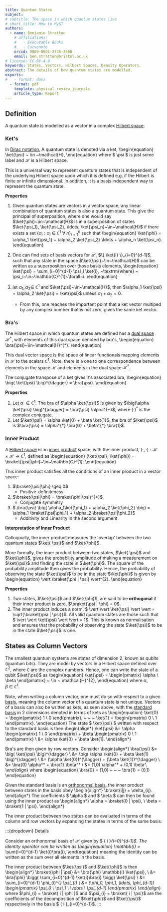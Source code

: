 ```yaml
---
title: Quantum States
subject: 
# subtitle: The space in which quantum states live
# short_title: How to MyST
authors:
  - name: Benjamin Stratton
    # affiliations:
    #   - Executable Books
    #   - Curvenote
    orcid: 0009-0001-2746-3668
    email: ben.stratton@bristol.ac.uk
# license: CC-BY-4.0
keywords: States, Vectors, Hilbert Spaces, Density Operators.  
abstract: The details of how quantum states are modelled.    
exports:
#   - format: docx
  - format: pdf
    template: physical_review_journals
    article_type: Report
---
```


## Definition 

A quantum state is modelled as a vector in a complex [Hilbert space](#hilbert_space_target). 

### Ket's

In [Dirac notation](https://en.wikipedia.org/wiki/Bra%E2%80%93ket_notation), A quantum state is denoted via a ket,
\begin{equation}
\ket{\psi} ~ \in ~\mathcal{H},
\end{equation}
where $ \psi $ is just some label and $\mathcal{H}$ is a Hilbert space. 

This is a universal way to represent quantum states that is independent of the underlying Hilbert space upon which it is defined e.g. if the Hilbert is finite or infinite dimensional. In addition, it is a basis independent way to represent the quantum state. 

**Properties**
1. Given quantum states are vectors in a vector space, any linear combination of 
quantum states is also a quantum state. This give the principal of superposition, where one would say $\ket{\phi}~\in~\mathcal{H}$ is in a superposition of states $\ket{\psi_1}, \ket{\psi_2}, \ldots, \ket{\psi_n}~\in~\mathcal{H}$ if there exists a set $\{\alpha_i: \alpha_{i}~\in~\mathbb{C}^1~\forall~n \}_{i=1}^{n}$ such that
\begin{equation}
\ket{\phi} = \alpha_1 \ket{\psi_1} + \alpha_2 \ket{\psi_2} \ldots + \alpha_n \ket{\psi_n}.
\end{equation}

2. One can find sets of basis vectors for $\mathcal{H}$, $\{ \ket{i} \}_{i=0}^{d-1}$, such that any state in the space $\ket{\psi}~\in~\mathcal{H}$ can be written as a superposition over those basis elements,
\begin{equation}
\ket{\psi} = \sum_{i=0}^{d-1} \psi_i \ket{i}, ~\textrm{where} ~ \psi_i~\in~\mathbb{C}^{1}~\forall~i.
\end{equation}

3.  let $\alpha_1, \alpha_2 \in~\mathbb{C}^{1}$ and $\ket{\psi}~\in~\mathcal{H}$, then $\alpha_1 \ket{\psi} + \alpha_2 \ket{\psi} = \ket{\psi}$ unless $\alpha_1 + \alpha_2 = 0$. 
    - From this, one reaches the important point that a ket vector multiped by any complex number that is not zero, gives the same ket vector. 

### Bra's

The Hilbert space in which quantum states are defined has a [dual space](#dual_vector_spaces_target) $\mathcal{H}^{*}$, with elements of this dual space denoted by bra's,
\begin{equation}
\bra{\psi}~\in~\mathcal{H}^{*}.
\end{equation}

This dual vector space is the space of linear functionals mapping elements in $\mathcal{H}$ to the scalars $\mathbb{C}^{1}$. Note, there is a one to one correspondence between elements in the space $\mathcal{H}$ and elements in the dual space $\mathcal{H}^{*}$. 

The conjugate transpose of a ket gives it's associated bra,
\begin{equation}
\big( \ket{\psi} \big)^{\dagger} = \bra{\psi}.
\end{equation}

**Properties**
1. Let $\alpha~\in\mathbb{C}^{1}$. The bra of $\alpha \ket{\psi}$ is given by $\big(\alpha \ket{\psi} \big)^{\dagger} = \bra{\psi} \alpha^{*}$, where $(\cdot)^{*}$ is the complex conjugate. 
2. Let $\ket{\psi} = \alpha \ket{0} + \beta \ket{1}$, the bra of $\ket{\psi}$ is $\bra{\psi} = \alpha^{*} \bra{0} + \beta^{*} \bra{1}$. 

### Inner Product

A [Hilbert space](#hilbert_space_target) is an [inner product](#inner_product_target_definition_inner_product_space) space, with the inner product, $(\cdot, \cdot): \mathcal{H} \times \mathcal{H} \rightarrow \mathbb{C}^{1}$, defined as 
\begin{equation}
(\ket{\psi}, \ket{\phi}) = \braket{\psi|\phi}~\in~\mathbb{C}^{1}.
\end{equation}

This inner product satisfies all the conditions of an inner product in a vector space:
1. $\braket{\psi|\phi} \geq 0$
    - Positive-definiteness
2. $\braket{\psi|\phi} = \braket{\phi|\psi}^{*}$
    - Conjugate symmetry
3. $ \bra{\psi} \big( \alpha_1\ket{\phi_1} + \alpha_2 \ket{\phi_2} \big)  = \alpha_1 \braket{\psi|\phi_1} + \alpha_2 \braket{\psi|\phi_2}$ 
    - Additivity and Linearity in the second argument

**Interpretation of Inner Product** 

Colloquially, the inner product measures the 'overlap' between the two quantum states $\ket{ \psi}$ and $\ket{\phi}$. 

More formally, the inner product between two states, $\ket{ \psi}$ and $\ket{\phi}$, gives the probability amplitude of making a measurement on $\ket{\psi}$ and finding the state in $\ket{\phi}$. The square of the probability amplitude then gives the probability. Hence, the probability of observing the state $\ket{\psi}$ to be in the state $\ket{\phi}$ is given by 
\begin{equation}
\vert \braket{\phi | \psi} \vert^{2}. 
\end{equation}

**Properties**
1. Two states, $\ket{\psi}$ and $\ket{\phi}$, are said to be **orthogonal** if their inner product is zero, $\braket{\psi | \phi} = 0$. 
2. The inner product induces a norm, $ \vert \vert \ket{\psi} \vert \vert = \sqrt{\braket{\psi | \psi}}$. All valid quantum states are those such that $ \vert \vert \ket{\psi} \vert \vert = 1$. This is known as normalisation and ensures that the probability of observing the state $\ket{\psi}$ to be in the state $\ket{\psi}$ is one.


## States as Column Vectors 

The smallest quantum systems are states of dimension $2$, known as qubits (quantum bits). They are model by vectors in a Hilbert space defined over $\mathbb{C}^{2}$, where $\mathbb{C}$ are the complex numbers. Hence, one can write the state of a qubit $\ket{\psi}$ as 
\begin{equation}
\ket{\psi} = \begin{pmatrix} \alpha \\ \beta \end{pmatrix} ~ \in ~ \mathcal{H}^{2},
\end{equation}
where $\alpha, \beta~\in~\mathbb{C}^{1}$. 

Note, when writing a column vector, one must do so with respect to a given [basis](#basis_page_target), meaning the column vector of a quantum state is not unique. Vectors of a basis can also be written as kets, as seen above, with the [standard basis](#standard_basis_basis_target) in $2$ dimensions denoted in terms of kets as
\begin{equation}
\ket{0} = \begin{pmatrix} 1 \\ 0 \end{pmatrix}, ~ ~ ~ \ket{1} = \begin{pmatrix} 0 \\ 1 \end{pmatrix}.
\end{equation}
The state $ \ket{\psi} $ written with respect to the standard basis is then
\begin{align*}
\ket{\psi} &= \alpha \begin{pmatrix} 1 \\ 0 \end{pmatrix} + \beta \begin{pmatrix} 0 \\ 1 \end{pmatrix} \\
&= \alpha \ket{0} + \beta \ket{1}.
\end{align*}

Bra's are then given by row vectors. Consider 
\begin{align*}
\bra{\psi} &= \big( \ket{\psi} \big)^{\dagger} \\
&= \big( \alpha \ket{0} + \beta \ket{1} \big)^{\dagger} \\
&= (\alpha \ket{0})^{\dagger} + (\beta \ket{1})^{\dagger} \\
&= \bra{0} \alpha^* + \bra{1} \beta^* \\
&= (1,0) \alpha^* + (0,1) \beta^*,
\end{align*}
where 
\begin{equation}
\bra{0} = (1,0) ~ ~ ~ \bra{1} = (0,1)
\end{equation}


Given the standard basis is an [orthonormal basis](#Orthonormal_Basis_basis_target), the inner product between states in the basis obey
\begin{align*}
\braket{i|j} = \delta_{ij}.
\end{align*}
The coefficients $ \alpha $ and $ \beta $ can then be found using the inner product as 
\begin{align*}
\alpha = \braket{0 | \psi}, \\
\beta = \braket{1 | \psi}. 
\end{align*}

The inner product between two states can be evaluated in terms of the column and row vectors by expanding the states in terms of the same basis. 

:::{dropdown} Details 


Consider an orthonormal basis of $\mathcal{H}$ given by $ \{ i \}_{i=0}^{d-1}$. The identity operator can be written as 
\begin{equation}
\mathbb{I} = \sum_{i=0}^{d-1} \ket{i}\bra{i},
\end{equation}
meaning the identity can be written as the sum over all elements in the basis. 

The inner product between $\ket{\psi}$ and $\ket{\phi}$ is then 
\begin{align*}
\braket{\phi | \psi} &= \bra{\phi} \mathbb{I} \ket{\psi}, \\
&= \bra{\phi} \bigg( \sum_{i=0}^{d-1} \ket{i}\bra{i} \bigg) \ket{\psi} \\
&= \sum_{i=0}^{d-1} \phi_{i}^{*} \psi_{i} \\
&= (\phi_0, \phi_1, \ldots, \phi_{d-1}) \begin{pmatrix} \psi_0 \\ \psi_1 \\ \vdots \\ \psi_{d-1} \end{pmatrix}
\end{align*}
where $\phi_{i} = \braket{ i | \phi }$ and $\psi_{i} = \braket{ i | \psi}$ are the coefficients of the decomposition of $\ket{\phi}$ and $\ket{\psi}$ respectively in the basis $ \{ i \}_{i=0}^{d-1}$. 
:::
<!-- General quantum states of finite dimensional $d$ are then modelled as vectors in a Hilbert space defined over $\mathbb{C}^{d}$. If the standard basis is given by the set of ket vectors $\{ \ket{i} \}_{i=0}^{d-1}$ then any state in the space $ \ket{\psi} $ can be decomposed into this basis as 
\begin{equation}
\ket{\psi} = \sum_{i} \psi_i \ket{i},
\end{equation}
where $\psi_i~\in~\mathbb{C}^{1}$ are coefficients given by 
\begin{equation}
\psi_{i} = \braket{i|\psi},
\end{equation}
given the standard basis is an [orthonormal basis](#Orthonormal_Basis_basis_target) meaning $\braket{i|i} = \delta_{ij}$. -->